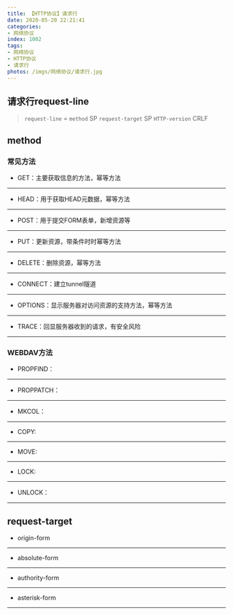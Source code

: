 ```yaml
---
title: 【HTTP协议】请求行
date: 2020-05-20 22:21:41
categories:
- 网络协议
index: 1002
tags:
- 网络协议
- HTTP协议
- 请求行
photos: /imgs/网络协议/请求行.jpg
---
```


## 请求行request-line

> `request-line` = `method` SP `request-target` SP `HTTP-version` CRLF

<!--more-->

## method

### 常见方法

+ GET：主要获取信息的方法，幂等方法
___
+ HEAD：用于获取HEAD元数据，幂等方法
___
+ POST：用于提交FORM表单，新增资源等
___
+ PUT：更新资源，带条件时时幂等方法
___
+ DELETE：删除资源，幂等方法
___
+ CONNECT：建立tunnel隧道
___
+ OPTIONS：显示服务器对访问资源的支持方法，幂等方法
___
+ TRACE：回显服务器收到的请求，有安全风险
___

### WEBDAV方法

+ PROPFIND：
___
+ PROPPATCH：
___
+ MKCOL：
___
+ COPY:
___
+ MOVE:
___
+ LOCK:
___
+ UNLOCK：
___

## request-target
+ origin-form
___
+ absolute-form
___
+ authority-form
___
+ asterisk-form
___